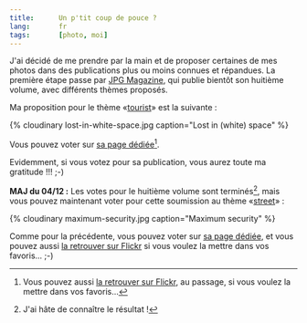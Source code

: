 ```yaml
--- 
title:      Un p'tit coup de pouce ? 
lang:       fr 
tags:       [photo, moi]
---
```


J'ai décidé de me prendre par la main et de proposer certaines de mes photos dans des publications plus ou moins connues et répandues. La première étape passe par [JPG Magazine](http://www.jpgmag.com/), qui publie bientôt son huitième volume, avec différents thèmes proposés.Ma proposition pour le thème «[tourist](http://www.jpgmag.com/themes/1)» est la suivante :

{% cloudinary lost-in-white-space.jpg caption="Lost in (white) space" %}

Vous pouvez voter sur [sa page dédiée](http://www.jpgmag.com/photos/20192)[^1].

Evidemment, si vous votez pour sa publication, vous aurez toute ma gratitude !!! ;-)

**MAJ du 04/12 :** Les votes pour le huitième volume sont terminés[^2], mais vous pouvez maintenant voter pour cette soumission au thème «[street](http://www.jpgmag.com/themes/23)» :

{% cloudinary maximum-security.jpg caption="Maximum security" %}

Comme pour la précédente, vous pouvez voter sur [sa page dédiée](http://www.jpgmag.com/photos/21364), et vous pouvez aussi [la retrouver sur Flickr](http://www.flickr.com/photos/nicolas-hoizey/2704877/in/set-685912/) si vous voulez la mettre dans vos favoris... ;-)

[^1]: Vous pouvez aussi [la retrouver sur Flickr](http://www.flickr.com/photos/nicolas-hoizey/10566776/in/set-165968/), au passage, si vous voulez la mettre dans vos favoris...

[^2]: J'ai hâte de connaître le résultat !
